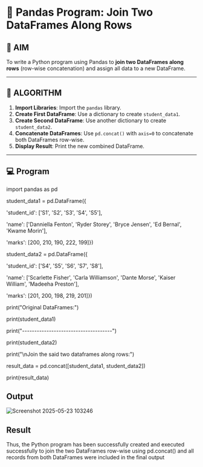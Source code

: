 # 🧪 Pandas Program: Join Two DataFrames Along Rows

## 🎯 AIM

To write a Python program using Pandas to **join two DataFrames along rows** (row-wise concatenation) and assign all data to a new DataFrame.

---

## 🧠 ALGORITHM

1. **Import Libraries**: Import the `pandas` library.
2. **Create First DataFrame**: Use a dictionary to create `student_data1`.
3. **Create Second DataFrame**: Use another dictionary to create `student_data2`.
4. **Concatenate DataFrames**: Use `pd.concat()` with `axis=0` to concatenate both DataFrames row-wise.
5. **Display Result**: Print the new combined DataFrame.

---

## 💻 Program

import pandas as pd

student_data1 = pd.DataFrame({

 'student_id': ['S1', 'S2', 'S3', 'S4', 'S5'],
 
 'name': ['Danniella Fenton', 'Ryder Storey', 'Bryce Jensen', 'Ed Bernal', 'Kwame Morin'], 
 
 'marks': [200, 210, 190, 222, 199]})
 
student_data2 = pd.DataFrame({

 'student_id': ['S4', 'S5', 'S6', 'S7', 'S8'],
 
 'name': ['Scarlette Fisher', 'Carla Williamson', 'Dante Morse', 'Kaiser William', 'Madeeha Preston'],
 
 'marks': [201, 200, 198, 219, 201]})
 
print("Original DataFrames:")

print(student_data1)

print("-------------------------------------")

print(student_data2)

print("\nJoin the said two dataframes along rows:")

result_data = pd.concat([student_data1, student_data2])

print(result_data)

## Output
![Screenshot 2025-05-23 103246](https://github.com/user-attachments/assets/1a84779e-5487-4153-98c9-be789eb82f9f)

## Result
Thus, the Python program has been successfully created and executed successfully to join the 
two DataFrames row-wise using pd.concat() and all records from both DataFrames were 
included in the final output
